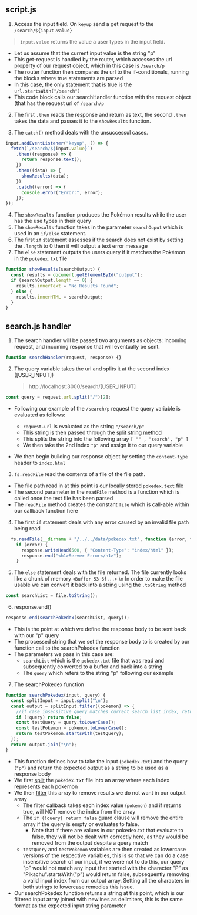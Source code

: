 ## script.js

1. Access the input field. On `keyup` send a get request to the `/search/${input.value}`

> `input.value` returns the value a user types in the input field.

- Let us assume that the current input value is the string "p"
- This get-request is handled by the router, which accesses the url property of our request object, which in this case is `/search/p`
- The router function then compares the url to the if-conditionals, running the blocks where true statements are parsed
- In this case, the only statement that is true is the `url.startsWith("/search")`
- This code block calls our searchHandler function with the request object (that has the request url of `/search/p`

2. The first `.then` reads the response and return as text, the second `.then` takes the data and passes it to the `showResults` function.

3. The `catch()` method deals with the unsuccessul cases.

```javascript
input.addEventListener("keyup", () => {
  fetch(`/search/${input.value}`)
    .then((response) => {
      return response.text();
    })
    .then((data) => {
      showResults(data);
    })
    .catch((error) => {
      console.error("Error:", error);
    });
});
```

4. The `showResults` function produces the Pokémon results while the user has the use types in their query
5. The `showResults` function takes in the parameter `searchOuput` which is used in an `if/else` statement.
6. The first `if` statement assesses if the search does not exist by setting the `.length` to 0 then it will output a text error message
7. The `else` statement outputs the users query if it matches the Pokémon in the `pokedex.txt` file

```javascript
function showResults(searchOutput) {
  const results = document.getElementById("output");
  if (searchOutput.length == 0) {
    results.innerText = "No Results Found";
  } else {
    results.innerHTML = searchOutput;
  }
}
```

## search.js handler

1. The search handler will be passed two arguments as objects: incoming request, and incoming response that will eventually be sent.

```javascript
function searchHandler(request, response) {}
```

2. The query variable takes the url and splits it at the second index ([USER_INPUT])
   > http://localhost:3000/search/[USER_INPUT]

```javascript
const query = request.url.split("/")[2];
```
 - Following our example of the `/search/p` request the query variable is evaluated as follows:
    - `request.url` is evaluated as the string `"/search/p"`
    - This string is then passed through the [split string method](https://www.w3schools.com/jsref/jsref_split.asp)
    - This splits the string into the following array `[ "" , "search", "p" ]`
    - We then take the 2nd index `"p"` and assign it to our query variable
    
 - We then begin building our response object by setting the `content-type` header to `index.html`
    
3. `fs.readFile` read the contents of a file of the file path.

  - The file path read in at this point is our locally stored `pokedex.text` file
  - The second parameter in the `readFile` method is a function which is called once the text file has been parsed
  - The `readFile` method creates the constant `file` which is call-able within our callback function here
  
4. The first `if` statement deals with any error caused by an invalid file path being read

```javascript
  fs.readFile(__dirname + "/../../data/pokedex.txt", function (error, file) {
    if (error) {
      response.writeHead(500, { "Content-Type": "index/html" });
      response.end("<h1>Server Error</h1>");
    } 
```

5. The `else` statement deals with the file returned. The file currently looks like a chunk of memory `<Buffer 53 6f...>`
   \n
   In order to make the file usable we can convert it back into a string using the `.toString` method

```javascript
const searchList = file.toString();
```

6. response.end()

```javascript
response.end(searchPokedex(searchList, query));
```

- This is the point at which we define the response body to be sent back with our "p" query
- The processed string that we set the response body to is created by our function call to the searchPokedex function
- The parameters we pass in this case are:
   - `searchList` which is the `pokedex.txt` file that was read and subsequently converted to a buffer and back into a string
   -  The `query` which refers to the string "p" following our example
   
7. The searchPokedex function
 
```javascript
function searchPokedex(input, query) {
  const splitInput = input.split("\n");
  const output = splitInput.filter((pokemon) => {
    //if case insensitive query matches current search list index, return true
    if (!query) return false;
    const testQuery = query.toLowerCase();
    const testPokemon = pokemon.toLowerCase();
    return testPokemon.startsWith(testQuery);
  });
  return output.join("\n");
}
```

- This function defines how to take the input (`pokedex.txt`) and the query (`"p"`) and return the expected output as a string to be used as a response body
- We first [split](https://www.w3schools.com/jsref/jsref_split.asp) the `pokedex.txt` file into an array where each index represents each pokemon
- We then [filter](https://www.w3schools.com/jsref/jsref_filter.asp) this array to remove results we do not want in our output array
   - The filter callback takes each index value (`pokemon`) and if returns true, will NOT remove the index from the array
   - The `if (!query) return false` guard clause will remove the entire array if the query is empty or evaluates to false.
      - Note that if there are values in our pokedex.txt that evaluate to false, they will not be dealt with correctly here, as they would be removed from the output despite a query match
   - `testQuery` and `testPokemon` variables are then created as lowercase versions of the respective variables, this is so that we can do a case insensitive search of our input, if we were not to do this, our query "p" would not match any input that started with the character "P" as "Pikachu".startsWith("p") would return false, subsequently removing a valid input index from our output array. Setting all the characters in both strings to lowercase remedies this issue.
- Our searchPokedex function returns a string at this point, which is our filtered input array joined with newlines as delimiters, this is the same format as the expected input string parameter
